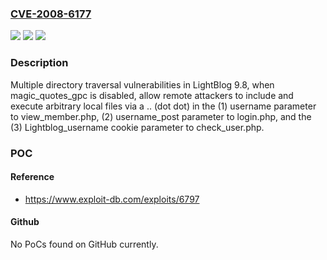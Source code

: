 ### [CVE-2008-6177](https://cve.mitre.org/cgi-bin/cvename.cgi?name=CVE-2008-6177)
![](https://img.shields.io/static/v1?label=Product&message=n%2Fa&color=blue)
![](https://img.shields.io/static/v1?label=Version&message=n%2Fa&color=blue)
![](https://img.shields.io/static/v1?label=Vulnerability&message=n%2Fa&color=brighgreen)

### Description

Multiple directory traversal vulnerabilities in LightBlog 9.8, when magic_quotes_gpc is disabled, allow remote attackers to include and execute arbitrary local files via a .. (dot dot) in the (1) username parameter to view_member.php, (2) username_post parameter to login.php, and the (3) Lightblog_username cookie parameter to check_user.php.

### POC

#### Reference
- https://www.exploit-db.com/exploits/6797

#### Github
No PoCs found on GitHub currently.

